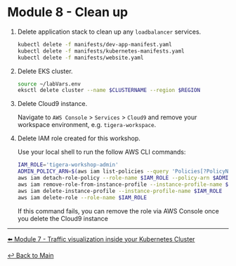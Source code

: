 # Module 8 - Clean up

1. Delete application stack to clean up any `loadbalancer` services.

   ```bash
   kubectl delete -f manifests/dev-app-manifest.yaml
   kubectl delete -f manifests/kubernetes-manifests.yaml
   kubectl delete -f manifests/website.yaml
   ```

2. Delete EKS cluster.

   ```bash
   source ~/labVars.env
   eksctl delete cluster --name $CLUSTERNAME --region $REGION
   ```
   
3. Delete Cloud9 instance.

   Navigate to `AWS Console` > `Services` > `Cloud9` and remove your workspace environment, e.g. `tigera-workspace`.

4. Delete IAM role created for this workshop.

   Use your local shell to run the follow AWS CLI commands:

   ```bash
   IAM_ROLE='tigera-workshop-admin'
   ADMIN_POLICY_ARN=$(aws iam list-policies --query 'Policies[?PolicyName==`AdministratorAccess`].Arn' --output text)
   aws iam detach-role-policy --role-name $IAM_ROLE --policy-arn $ADMIN_POLICY_ARN
   aws iam remove-role-from-instance-profile --instance-profile-name $IAM_ROLE --role-name $IAM_ROLE
   aws iam delete-instance-profile --instance-profile-name $IAM_ROLE
   aws iam delete-role --role-name $IAM_ROLE
   ```

   If this command fails, you can remove the role via AWS Console once you delete the Cloud9 instance

---

[:arrow_left: Module 7 - Traffic visualization inside your Kubernetes Cluster](/modules/module-7-visibility.md) <br>

[:leftwards_arrow_with_hook: Back to Main](/README.md) 